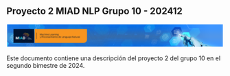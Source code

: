 ## Proyecto 2 MIAD NLP Grupo 10 - 202412

![Banner](Images/BannerMIADNLP.png)

Este documento contiene una descripción del proyecto 2 del grupo 10 en el segundo bimestre de 2024.